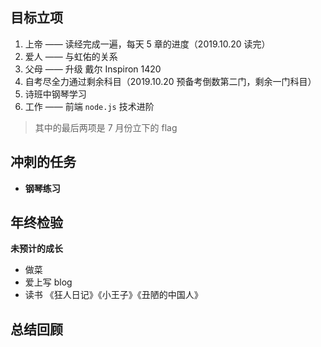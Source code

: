 ## 目标立项

1.  上帝 —— 读经完成一遍，每天 5 章的进度（2019.10.20 读完）
2.  爱人 —— 与虹佑的关系
3.  父母 —— 升级 戴尔 Inspiron 1420
4.  自考尽全力通过剩余科目（2019.10.20 预备考倒数第二门，剩余一门科目）
5.  诗班中钢琴学习
6.  工作 —— 前端 `node.js` 技术进阶

> 其中的最后两项是 7 月份立下的 flag

## 冲刺的任务

- **钢琴练习**

## 年终检验

**未预计的成长**

- 做菜
- 爱上写 blog
- 读书 《狂人日记》《小王子》《丑陋的中国人》

## 总结回顾
